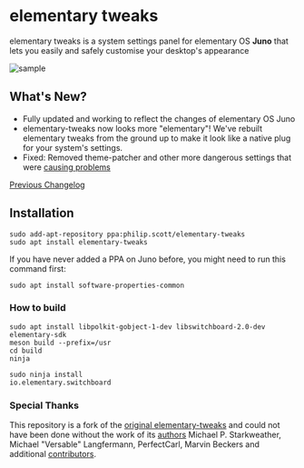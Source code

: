 # elementary tweaks
elementary tweaks is a system settings panel for elementary OS **Juno** that lets you easily and safely customise your desktop's appearance 


![sample](docs/screenshot.png)

 
## What's New?
- Fully updated and working to reflect the changes of elementary OS Juno
- elementary-tweaks now looks more "elementary"! We've rebuilt elementary tweaks from the ground up to make it look like a native plug for your system's settings.
- Fixed: Removed theme-patcher and other more dangerous settings that were [causing problems](https://github.com/I-hate-farms/elementary-tweaks/issues/14)

[Previous Changelog](CHANGELOG.md)

## Installation

```
sudo add-apt-repository ppa:philip.scott/elementary-tweaks
sudo apt install elementary-tweaks
```

If you have never added a PPA on Juno before, you might need to run this command first: 
```
sudo apt install software-properties-common
```

### How to build
```
sudo apt install libpolkit-gobject-1-dev libswitchboard-2.0-dev elementary-sdk
meson build --prefix=/usr
cd build
ninja

sudo ninja install
io.elementary.switchboard
```

### Special Thanks
This repository is a fork of the [original elementary-tweaks](https://launchpad.net/elementary-tweaks) and could not have been done without the work of its [authors](AUTHORS) Michael P. Starkweather, Michael "Versable" Langfermann, PerfectCarl, Marvin Beckers and additional [contributors](CONTRIBUTORS).

